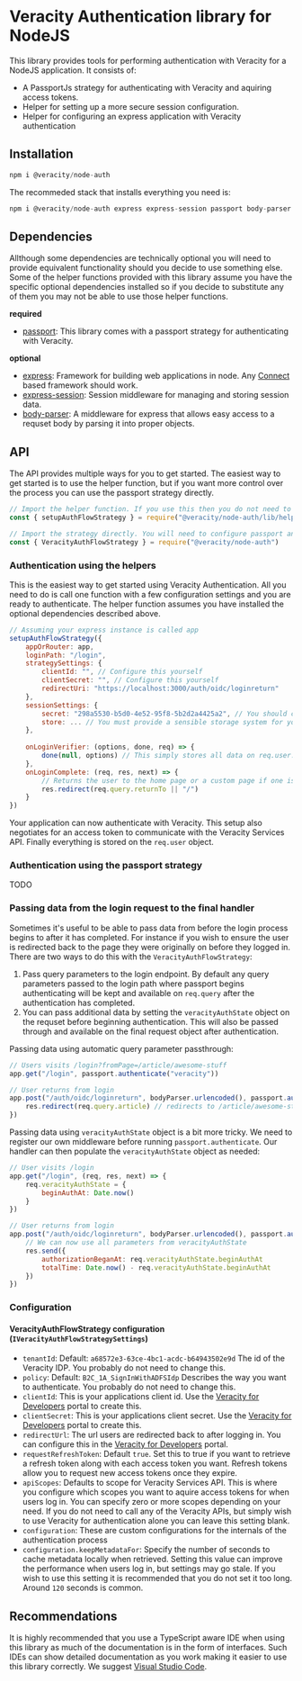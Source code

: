 # Veracity Authentication library for NodeJS
This library provides tools for performing authentication with Veracity for a NodeJS application. It consists of:

- A PassportJs strategy for authenticating with Veracity and aquiring access tokens.
- Helper for setting up a more secure session configuration.
- Helper for configuring an express application with Veracity authentication

## Installation

```javascript
npm i @veracity/node-auth
```

The recommeded stack that installs everything you need is:
```javascript
npm i @veracity/node-auth express express-session passport body-parser
```

## Dependencies
Allthough some dependencies are technically optional you will need to provide equivalent functionality should you decide to use something else. Some of the helper functions provided with this library assume you have the specific optional dependencies installed so if you decide to substitute any of them you may not be able to use those helper functions.

**required**
- [passport](http://www.passportjs.org/): This library comes with a passport strategy for authenticating with Veracity.

**optional**
- [express](https://expressjs.com/): Framework for building web applications in node. Any [Connect](https://github.com/senchalabs/connect) based framework should work.
- [express-session](https://github.com/expressjs/session): Session middleware for managing and storing session data.
- [body-parser](https://github.com/expressjs/body-parser): A middleware for express that allows easy access to a requset body by parsing it into proper objects.

## API
The API provides multiple ways for you to get started. The easiest way to get started is to use the helper function, but if you want more control over the process you can use the passport strategy directly.

```javascript
// Import the helper function. If you use this then you do not need to import anything else.
const { setupAuthFlowStrategy } = require("@veracity/node-auth/lib/helpers")

// Import the strategy directly. You will need to configure passport and express yourself.
const { VeracityAuthFlowStrategy } = require("@veracity/node-auth")
```

### Authentication using the helpers
This is the easiest way to get started using Veracity Authentication. All you need to do is call one function with a few configuration settings and you are ready to authenticate. The helper function assumes you have installed the optional dependencies described above.

```javascript
// Assuming your express instance is called app
setupAuthFlowStrategy({
	appOrRouter: app,
	loginPath: "/login",
	strategySettings: {
		clientId: "", // Configure this yourself
		clientSecret: "", // Configure this yourself
		redirectUri: "https://localhost:3000/auth/oidc/loginreturn"
	},
	sessionSettings: {
		secret: "298a5530-b5d0-4e52-95f8-5b2d2a4425a2", // You should create your own secret.
		store: ... // You must provide a sensible storage system for your session data. See https://github.com/expressjs/session#compatible-session-stores
	},
	
	onLoginVerifier: (options, done, req) => {
		done(null, options) // This simply stores all data on req.user. You may need to modify this.
	},
	onLoginComplete: (req, res, next) => {
		// Returns the user to the home page or a custom page if one is provided when logging in
		res.redirect(req.query.returnTo || "/")
	}
})
```

Your application can now authenticate with Veracity. This setup also negotiates for an access token to communicate with the Veracity Services API. Finally everything is stored on the `req.user` object.

### Authentication using the passport strategy
TODO

### Passing data from the login request to the final handler
Sometimes it's useful to be able to pass data from before the login process begins to after it has completed. For instance if you wish to ensure the user is redirected back to the page they were originally on before they logged in. There are two ways to do this with the `VeracityAuthFlowStrategy`:

1. Pass query parameters to the login endpoint. By default any query parameters passed to the login path where passport begins authenticating will be kept and available on `req.query` after the authentication has completed.
2. You can pass additional data by setting the `veracityAuthState` object on the requset before beginning authentication. This will also be passed through and available on the final request object after authentication.

Passing data using automatic query parameter passthrough:
```javascript
// Users visits /login?fromPage=/article/awesome-stuff
app.get("/login", passport.authenticate("veracity"))

// User returns from login
app.post("/auth/oidc/loginreturn", bodyParser.urlencoded(), passport.authenticate("veracity"), (req, res) => {
	res.redirect(req.query.article) // redirects to /article/awesome-stuff
})
```

Passing data using `veracityAuthState` object is a bit more tricky. We need to register our own middleware before running `passport.authenticate`. Our handler can then populate the `veracityAuthState` object as needed:
```javascript
// User visits /login
app.get("/login", (req, res, next) => {
	req.veracityAuthState = {
		beginAuthAt: Date.now()
	}
})

// User returns from login
app.post("/auth/oidc/loginreturn", bodyParser.urlencoded(), passport.authenticate("veracity"), (req, res) => {
	// We can now use all parameters from veracityAuthState
	res.send({
		authorizationBeganAt: req.veracityAuthState.beginAuthAt
		totalTime: Date.now() - req.veracityAuthState.beginAuthAt
	})
})
```

### Configuration
#### VeracityAuthFlowStrategy configuration (`IVeracityAuthFlowStrategySettings`)

- `tenantId`: Default: `a68572e3-63ce-4bc1-acdc-b64943502e9d` The id of the Veracity IDP. You probably do not need to change this.
- `policy`: Default: `B2C_1A_SignInWithADFSIdp` Describes the way you want to authenticate. You probably do not need to change this.
- `clientId`: This is your applications client id. Use the [Veracity for Developers](https://developerdevtest.veracity.com/projects) portal to create this.
- `clientSecret`: This is your applications client secret. Use the [Veracity for Developers](https://developerdevtest.veracity.com/projects) portal to create this.
- `redirectUrl`: The url users are redirected back to after logging in. You can configure this in the [Veracity for Developers](https://developerdevtest.veracity.com/projects) portal.
- `requestRefreshToken`: Default `true`. Set this to true if you want to retrieve a refresh token along with each access token you want. Refresh tokens allow you to request new access tokens once they expire.
- `apiScopes`: Defaults to scope for Veracity Services API. This is where you configure which scopes you want to aquire access tokens for when users log in. You can specify zero or more scopes depending on your need. If you do not need to call any of the Veracity APIs, but simply wish to use Veracity for authentication alone you can leave this setting blank.
- `configuration`: These are custom configurations for the internals of the authentication process
- `configuration.keepMetadataFor`: Specify the number of seconds to cache metadata locally when retrieved. Setting this value can improve the performance when users log in, but settings may go stale. If you wish to use this setting it is recommended that you do not set it too long. Around `120` seconds is common.

## Recommendations
It is highly recommended that you use a TypeScript aware IDE when using this library as much of the documentation is in the form of interfaces. Such IDEs can show detailed documentation as you work making it easier to use this library correctly. We suggest [Visual Studio Code](https://code.visualstudio.com/).